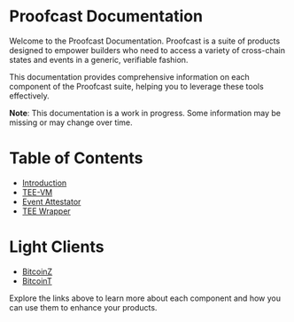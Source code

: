 # Proofcast Documentation

Welcome to the Proofcast Documentation. 
Proofcast is a suite of products designed to empower builders who need to access a variety of cross-chain states and events in a generic, verifiable fashion. 

This documentation provides comprehensive information on each component of the Proofcast suite, helping you to leverage these tools effectively.

**Note**: This documentation is a work in progress. Some information may be missing or may change over time.

# Table of Contents
- [Introduction](./Introduction.md)
- [TEE-VM](./TEE-VM.md)
- [Event Attestator](./Event-attestator.md)
- [TEE Wrapper](./TEE-wrapper.md)
# Light Clients
- [BitcoinZ](./BitcoinZ.md)
- [BitcoinT](./BitcoinT.md)

Explore the links above to learn more about each component and how you can use them to enhance your products.
